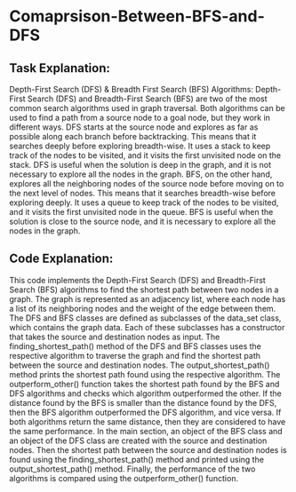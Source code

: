 # Comaprsison-Between-BFS-and-DFS

## Task Explanation:

Depth-First Search (DFS) & Breadth First Search (BFS) Algorithms: Depth-First Search (DFS) and Breadth-First Search (BFS) are two of the most common search algorithms used in graph traversal. Both algorithms can be used to find a path from a source node to a goal node, but they work in different ways.
DFS starts at the source node and explores as far as possible along each branch before backtracking. This means that it searches deeply before exploring breadth-wise. It uses a stack to keep track of the nodes to be visited, and it visits the first unvisited node on the stack. DFS is useful when the solution is deep in the graph, and it is not necessary to explore all the nodes in the graph.
BFS, on the other hand, explores all the neighboring nodes of the source node before moving on to the next level of nodes. This means that it searches breadth-wise before exploring deeply. It uses a queue to keep track of the nodes to be visited, and it visits the first unvisited node in the queue. BFS is useful when the solution is close to the source node, and it is necessary to explore all the nodes in the graph.

## Code Explanation:

This code implements the Depth-First Search (DFS) and Breadth-First Search (BFS) algorithms to find the shortest path between two nodes in a graph. The graph is represented as an adjacency list, where each node has a list of its neighboring nodes and the weight of the edge between them.
The DFS and BFS classes are defined as subclasses of the data_set class, which contains the graph data. Each of these subclasses has a constructor that takes the source and destination nodes as input. The finding_shortest_path() method of the DFS and BFS classes uses the respective algorithm to traverse the graph and find the shortest path between the source and destination nodes. The output_shortest_path() method prints the shortest path found using the respective algorithm.
The outperform_other() function takes the shortest path found by the BFS and DFS algorithms and checks which algorithm outperformed the other. If the distance found by the BFS is smaller than the distance found by the DFS, then the BFS algorithm outperformed the DFS algorithm, and vice versa. If both algorithms return the same distance, then they are considered to have the same performance.
In the main section, an object of the BFS class and an object of the DFS class are created with the source and destination nodes. Then the shortest path between the source and destination nodes is found using the finding_shortest_path() method and printed using the output_shortest_path() method. Finally, the performance of the two algorithms is compared using the outperform_other() function.


